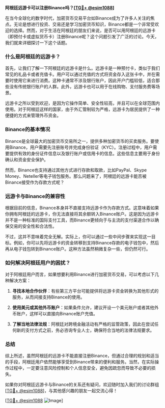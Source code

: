 **阿根廷远游卡可以注册Binance吗？[[TG💪+ @esim1088](https://t.me/s/esim1088)]**

在当今全球化的数字时代，加密货币交易平台如Binance成为了许多人关注的焦点。无论是想进行投资、交易还是学习加密货币知识，Binance都是一个非常受欢迎的选择。然而，对于生活在阿根廷的朋友们来说，是否可以用阿根廷的远游卡（即预付卡或虚拟货币卡）注册Binance呢？这个问题引发了广泛的讨论。今天，我们就来详细探讨一下这个话题。

### 什么是阿根廷的远游卡？

首先，让我们了解一下阿根廷的远游卡是什么。远游卡是一种预付卡，类似于我们常见的礼品卡或者充值卡。用户可以通过充值的方式将资金存入这张卡中，并在需要时使用它来进行消费。这种卡通常不涉及银行账户，因此开户门槛较低，适合那些没有传统银行账户的人群。此外，远游卡也可以用于在线购物、支付服务费等场景。

远游卡之所以受到欢迎，是因为它操作简单、安全性较高，并且可以在全球范围内使用。对于阿根廷这样的国家，由于外汇管制较为严格，远游卡为居民提供了一种便捷的方式来管理外币资金。

### Binance的基本情况

Binance是全球最大的加密货币交易所之一，提供多种加密货币的买卖服务。要使用Binance，用户需要先注册账号并完成身份验证（KYC）。注册过程中，用户需要提供有效的身份证件信息以及银行账户或信用卡的信息。这些信息主要用于身份确认和资金安全保护。

然而，Binance也支持通过其他方式进行存款和取款，比如PayPal、Skype Money、Neteller等电子钱包服务。那么问题来了，阿根廷的远游卡能否被Binance接受作为存款方式呢？

### 远游卡与Binance的兼容性

根据目前的信息，Binance本身并不直接支持远游卡作为存款方式。这意味着如果你拥有阿根廷的远游卡，你无法直接将其余额转入Binance账户。这是因为远游卡并不是一种标准的国际支付工具，而Binance更倾向于与主流的支付渠道合作以确保交易的安全性和合法性。

不过，这并不意味着完全无解。实际上，你可以通过一些中间步骤来实现这一目标。例如，你可以先将远游卡的资金转移到支持Binance存款的电子钱包中，然后再从电子钱包转到Binance账户。这种方法虽然稍微复杂一些，但仍然可行。

### 如何解决阿根廷用户的困扰？

对于阿根廷用户而言，如果想要利用Binance进行加密货币交易，可以考虑以下几种解决方案：

1. **寻找本地合作伙伴**：有些第三方平台可能提供将远游卡资金转换为其他形式的服务，从而间接支持Binance的使用。
   
2. **使用美元或其他外币账户**：如果条件允许，建议开设一个美元账户或者其他外币账户，这样可以直接向Binance账户充值。

3. **了解当地法律法规**：阿根廷对跨境金融活动有严格的监管政策，因此在尝试任何新的支付方式之前，务必咨询专业人士，确保符合当地的法律法规要求。

### 总结

综上所述，虽然阿根廷的远游卡不能直接注册Binance，但通过合理的规划和适当的手段，阿根廷用户依然能够享受到Binance带来的便利和服务。当然，在实际操作过程中，一定要注意风险控制和个人信息安全，避免因疏忽而导致不必要的损失。

如果你对阿根廷远游卡与Binance的关系还有疑问，欢迎随时加入我们的讨论群组[[TG💪+ @esim1088](https://t.me/s/esim1088)]，与其他感兴趣的朋友一起交流心得！

[[TG💪+ @esim1088](https://t.me/s/esim1088) ![Image](https://i.postimg.cc/4NQfJmqS/Snipaste-2025-05-13-00-14-12.png)]